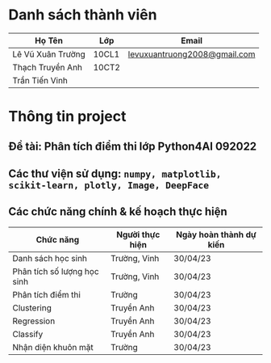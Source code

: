 # Danh sách thành viên
Họ Tên|Lớp|Email
-|-|-
Lê Vũ Xuân Trường|10CL1|levuxuantruong2008@gmail.com
Thạch Truyền Anh|10CT2|
Trần Tiến Vinh||

# Thông tin project
## Đề tài: Phân tích điểm thi lớp Python4AI 092022
## Các thư viện sử dụng: `numpy, matplotlib, scikit-learn, plotly, Image, DeepFace`

## Các chức năng chính & kế hoạch thực hiện

Chức năng|Người thực hiện|Ngày hoàn thành dự kiến
-|-|-
Danh sách học sinh|Trường, Vinh|30/04/23
Phân tích số lượng học sinh|Trường, Vinh|30/04/23
Phân tích điểm thi|Trường|30/04/23
Clustering|Truyền Anh|30/04/23
Regression|Truyền Anh|30/04/23
Classify|Truyền Anh|30/04/23
Nhận diện khuôn mặt|Trường|30/04/23
